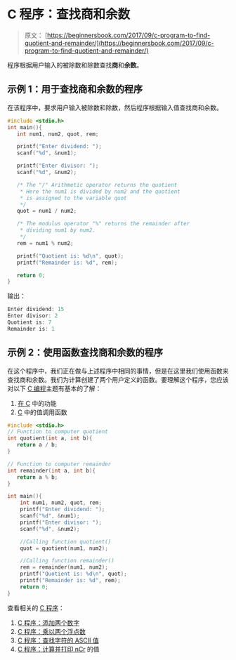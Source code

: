 # C 程序：查找商和余数

> 原文： [https://beginnersbook.com/2017/09/c-program-to-find-quotient-and-remainder/](https://beginnersbook.com/2017/09/c-program-to-find-quotient-and-remainder/)

程序根据用户输入的被除数和除数查找**商**和**余数**。

## 示例 1：用于查找商和余数的程序

在该程序中，要求用户输入被除数和除数，然后程序根据输入值查找商和余数。

```c
#include <stdio.h>
int main(){
   int num1, num2, quot, rem;

   printf("Enter dividend: ");
   scanf("%d", &num1);

   printf("Enter divisor: ");
   scanf("%d", &num2);

   /* The "/" Arithmetic operator returns the quotient
    * Here the num1 is divided by num2 and the quotient
    * is assigned to the variable quot
    */
   quot = num1 / num2;

   /* The modulus operator "%" returns the remainder after
    * dividing num1 by num2.
    */
   rem = num1 % num2;

   printf("Quotient is: %d\n", quot);
   printf("Remainder is: %d", rem);

   return 0;
}
```

输出：

```c
Enter dividend: 15
Enter divisor: 2
Quotient is: 7
Remainder is: 1
```

## 示例 2：使用函数查找商和余数的程序

在这个程序中，我们正在做与上述程序中相同的事情，但是在这里我们使用函数来查找商和余数。我们为计算创建了两个用户定义的函数。要理解这个程序，您应该对以下 [C 编程](https://beginnersbook.com/2014/01/c-tutorial-for-beginners-with-examples/)主题有基本的了解：

1.  [在 C](https://beginnersbook.com/2014/01/c-functions-examples/) 中的功能
2.  [C](https://beginnersbook.com/2014/01/c-function-call-by-value-example/) 中的值调用函数

```c
#include <stdio.h>
// Function to computer quotient
int quotient(int a, int b){
   return a / b;
}

// Function to computer remainder
int remainder(int a, int b){
   return a % b;
}

int main(){
    int num1, num2, quot, rem;
    printf("Enter dividend: ");    
    scanf("%d", &num1);
    printf("Enter divisor: ");    
    scanf("%d", &num2);

    //Calling function quotient()    
    quot = quotient(num1, num2);

    //Calling function remainder()    
    rem = remainder(num1, num2);
    printf("Quotient is: %d\n", quot);    
    printf("Remainder is: %d", rem);
    return 0;
}
```

查看相关的 [C 程序](https://beginnersbook.com/2015/02/simple-c-programs/)：

1.  [C 程序：添加两个数字](https://beginnersbook.com/2017/09/c-program-to-add-two-numbers/)
2.  [C 程序：乘以两个浮点数](https://beginnersbook.com/2017/09/c-program-to-multiply-two-floating-point-numbers/)
3.  [C 程序：查找字符的 ASCII 值](https://beginnersbook.com/2017/09/c-program-to-find-ascii-value-of-a-character/)
4.  [C 程序：计算并打印 nCr](https://beginnersbook.com/2015/02/c-program-to-calculate-and-print-the-value-of-ncr/) 的值
